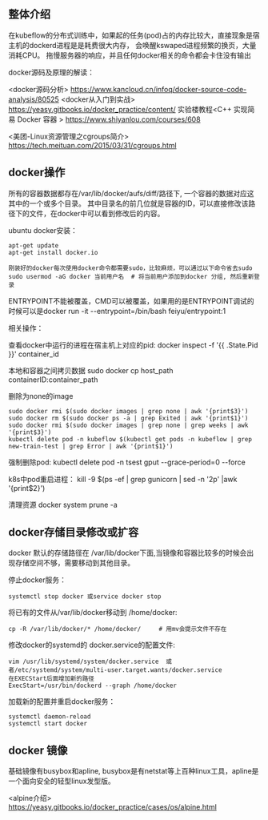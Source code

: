 ## 整体介绍
在kubeflow的分布式训练中，如果起的任务(pod)占的内存比较大，直接现象是宿主机的dockerd进程是是耗费很大内存，
会唤醒kswaped进程频繁的换页，大量消耗CPU。 拖慢服务器的响应，并且任何docker相关的命令都会卡住没有输出


docker源码及原理的解读：

<docker源码分析> https://www.kancloud.cn/infoq/docker-source-code-analysis/80525
<docker从入门到实战> https://yeasy.gitbooks.io/docker_practice/content/
实验楼教程<C++ 实现简易 Docker 容器 >  https://www.shiyanlou.com/courses/608

<美团-Linux资源管理之cgroups简介> https://tech.meituan.com/2015/03/31/cgroups.html


## docker操作
所有的容器数据都存在/var/lib/docker/aufs/diff/路径下, 一个容器的数据对应这其中的一个或多个目录。
其中目录名的前几位就是容器的ID，可以直接修改该路径下的文件，在docker中可以看到修改后的内容。


ubuntu docker安装：

    apt-get update
    apt-get install docker.io
    
    刚装好的docker每次使用docker命令都需要sudo，比较麻烦，可以通过以下命令省去sudo
    sudo usermod -aG docker 当前用户名  # 将当前用户添加到docker 分组, 然后重新登录
    
    
ENTRYPOINT不能被覆盖，CMD可以被覆盖，如果用的是ENTRYPOINT调试的时候可以是docker run -it --entrypoint=/bin/bash feiyu/entrypoint:1

相关操作：

查看docker中运行的进程在宿主机上对应的pid:  docker inspect -f '{{ .State.Pid }}' container_id

本地和容器之间拷贝数据 sudo docker cp host_path containerID:container_path

删除为none的image  

    sudo docker rmi $(sudo docker images | grep none | awk '{print$3}')
    sudo docker rm $(sudo docker ps -a | grep Exited | awk '{print$1}')
    sudo docker rmi $(sudo docker images | grep none | grep weeks | awk '{print$3}')
    kubectl delete pod -n kubeflow $(kubectl get pods -n kubeflow | grep new-train-test | grep Error | awk '{print$1}')

强制删除pod:  kubectl delete pod -n tsest gput  --grace-period=0 --force

k8s中pod重启进程： kill -9 $(ps -ef | grep gunicorn | sed -n '2p' |awk '{print$2}')

清理资源 docker system prune -a

## docker存储目录修改或扩容

docker 默认的存储路径在 /var/lib/docker下面,当镜像和容器比较多的时候会出现存储空间不够，需要移动到其他目录。

停止docker服务：

    systemctl stop docker 或service docker stop 

将已有的文件从/var/lib/docker移动到 /home/docker:

    cp -R /var/lib/docker/* /home/docker/     # 用mv会提示文件不存在

修改docker的systemd的 docker.service的配置文件:

    vim /usr/lib/systemd/system/docker.service  或者/etc/systemd/system/multi-user.target.wants/docker.service
    在EXECStart后面增加新的路径
    ExecStart=/usr/bin/dockerd --graph /home/docker
    
加载新的配置并重启docker服务：

    systemctl daemon-reload
    systemctl start docker



## docker 镜像
基础镜像有busybox和apline, busybox是有netstat等上百种linux工具，apline是一个面向安全的轻型linux发型版。

<alpine介绍> https://yeasy.gitbooks.io/docker_practice/cases/os/alpine.html